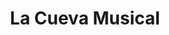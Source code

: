 ---
title: "La Cueva Musical"
url: /ciudad-autonoma-de-buenos-aires/la-cueva-musical/
shop: música
---